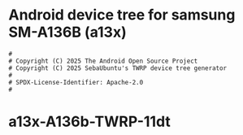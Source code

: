 # Android device tree for samsung SM-A136B (a13x)

```
#
# Copyright (C) 2025 The Android Open Source Project
# Copyright (C) 2025 SebaUbuntu's TWRP device tree generator
#
# SPDX-License-Identifier: Apache-2.0
#
```
# a13x-A136b-TWRP-11dt
